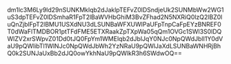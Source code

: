 dm1lc3M6Ly9ld29nSUNKMklqb2dJaklpTEFvZ0lDSndjeUk2SUNMbWw2WG1uS3dpTEFvZ0lDSmhaR1FpT2lBaWVHbGhiM3BvZFhad2N5NXRiQ0lzQ2lBZ0luQnZjblFpT2lBMU1USXdNU3dLSUNBaWFXUWlPaUFpTnpCaFpEYzBNREF0T0dWaFlTMDBOR1ptTFdFME5ETXRaakZpTXpWa05qQm1OVGc1SWl3S0lDQWlZV2xrSWpvZ01Dd0tJQ0FpYm1WMElqb2dJblJqY0NJc0NpQWdJblI1Y0dVaU9pQWlibTl1WlNJc0NpQWdJbWh2YzNRaU9pQWlJaXdLSUNBaWNHRjBhQ0k2SUNJaUxBb2dJQ0owYkhNaU9pQWlkR3h6SWdwOQ==
